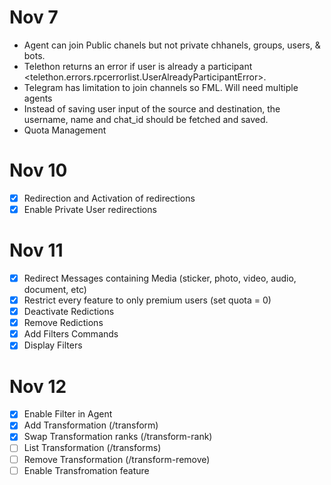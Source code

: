 # Nov 7

- Agent can join Public chanels but not private chhanels, groups, users, & bots.
- Telethon returns an error if user is already a participant <telethon.errors.rpcerrorlist.UserAlreadyParticipantError>.
- Telegram has limitation to join channels so FML. Will need multiple agents
- Instead of saving user input of the source and destination, the username, name and chat_id should be fetched and saved.
- Quota Management

# Nov 10

- [x] Redirection and Activation of redirections
- [x] Enable Private User redirections

# Nov 11

- [x] Redirect Messages containing Media (sticker, photo, video, audio, document, etc)
- [x] Restrict every feature to only premium users (set quota = 0)
- [x] Deactivate Redictions
- [x] Remove Redictions
- [x] Add Filters Commands
- [x] Display Filters

# Nov 12 

- [x] Enable Filter in Agent
- [x] Add Transformation (/transform)
- [x] Swap Transformation ranks (/transform-rank)
- [ ] List Transformation (/transforms)
- [ ] Remove Transformation (/transform-remove)
- [ ] Enable Transfromation feature